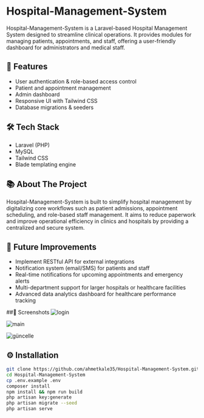 # Hospital-Management-System

Hospital-Management-System is a Laravel-based Hospital Management System designed to streamline clinical operations. It provides modules for managing patients, appointments, and staff, offering a user-friendly dashboard for administrators and medical staff.

## 🚀 Features
- User authentication & role-based access control  
- Patient and appointment management  
- Admin dashboard  
- Responsive UI with Tailwind CSS  
- Database migrations & seeders

## 🛠 Tech Stack
- Laravel (PHP)  
- MySQL  
- Tailwind CSS  
- Blade templating engine

## 📚 About The Project
Hospital-Management-System is built to simplify hospital management by digitalizing core workflows such as patient admissions, appointment scheduling, and role-based staff management. It aims to reduce paperwork and improve operational efficiency in clinics and hospitals by providing a centralized and secure system.

## 🌱 Future Improvements
- Implement RESTful API for external integrations
- Notification system (email/SMS) for patients and staff
- Real-time notifications for upcoming appointments and emergency alerts
- Multi-department support for larger hospitals or healthcare facilities
- Advanced data analytics dashboard for healthcare performance tracking

##📸 Screenshots
![login](https://github.com/user-attachments/assets/8172b0d1-1b0d-4540-963d-bab5b90f3b89)

![main](https://github.com/user-attachments/assets/c6db0235-d3d3-45cd-bf6d-8db505c04bbe)

![güncelle](https://github.com/user-attachments/assets/a758b746-f8ba-4146-8c5a-6d6c6258fbbe)

## ⚙️ Installation

```bash
git clone https://github.com/ahmetkale35/Hospital-Management-System.git
cd Hospital-Management-System
cp .env.example .env
composer install
npm install && npm run build
php artisan key:generate
php artisan migrate --seed
php artisan serve


